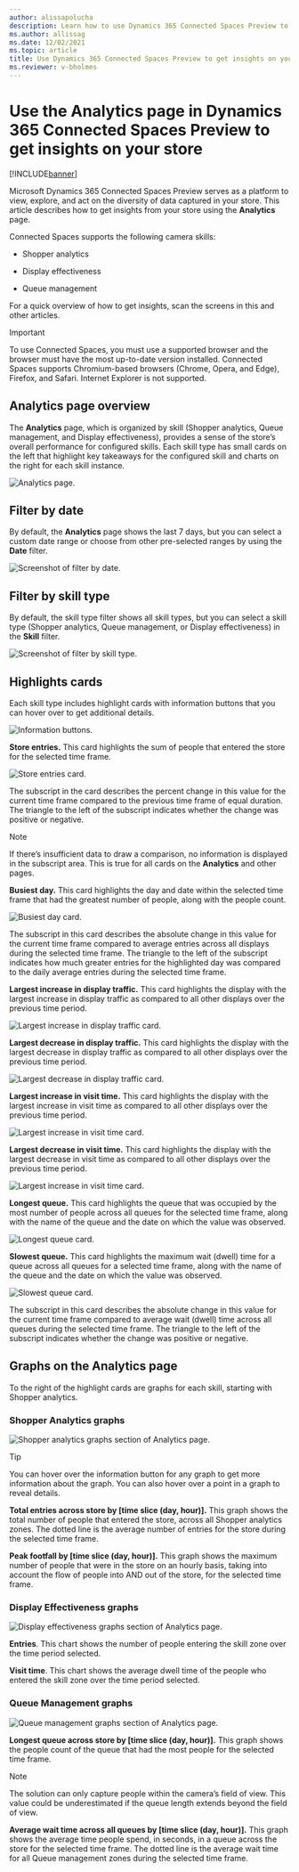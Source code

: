 ```yaml
---
author: alissapolucha
description: Learn how to use Dynamics 365 Connected Spaces Preview to get insights on your store
ms.author: allissag
ms.date: 12/02/2021
ms.topic: article
title: Use Dynamics 365 Connected Spaces Preview to get insights on your store
ms.reviewer: v-bholmes
---
```


# Use the Analytics page in Dynamics 365 Connected Spaces Preview to get insights on your store

[!INCLUDE[banner](includes/banner.md)]

Microsoft Dynamics 365 Connected Spaces Preview serves as a platform to view, explore, and act on the diversity of data captured in your store. This article describes how to get insights from your store using the **Analytics** page. 

Connected Spaces supports the following camera skills: 

- Shopper analytics

- Display effectiveness

- Queue management
 
For a quick overview of how to get insights, scan the screens in this and other articles. 

> [!IMPORTANT]
> To use Connected Spaces, you must use a supported browser and the browser must have the most up-to-date version installed. Connected Spaces supports Chromium-based browsers (Chrome, Opera, and Edge), Firefox, and Safari. Internet Explorer is not supported. 

## Analytics page overview

The **Analytics** page, which is organized by skill (Shopper analytics, Queue management, and Display effectiveness), provides a sense of the store’s overall performance for configured skills. Each skill type has small cards on the left that highlight key takeaways for the configured skill and charts on the right for each skill instance. 

![Analytics page.](media/analytics-overview.jpg "Analytics page")

## Filter by date

By default, the **Analytics** page shows the last 7 days, but you can select a custom date range or choose from other pre-selected ranges by using the **Date** filter. 

![Screenshot of filter by date.](media/analytics-filter-by-date.jpg "Screenshot of filter by date")

## Filter by skill type

By default, the skill type filter shows all skill types, but you can select a skill type (Shopper analytics, Queue management, or Display effectiveness) in the **Skill** filter.

![Screenshot of filter by skill type.](media/analytics-filter-by-skill-type.jpg "Screenshot of filter by skill type")

## Highlights cards

Each skill type includes highlight cards with information buttons that you can hover over to get additional details.

![Information buttons.](media/analytics-information-buttons.jpg "Information buttons")

**Store entries.** This card highlights the sum of people that entered the store for the selected time frame. 

![Store entries card.](media/analytics-5.PNG "Store entries card")

The subscript in the card describes the percent change in this value for the current time frame compared to the previous time frame of equal duration. The triangle to the left of the subscript indicates whether the change was positive or negative. 

>[!NOTE]
> If there’s insufficient data to draw a comparison, no information is displayed in the subscript area. This is true for all cards on the **Analytics** and other pages.

**Busiest day.** This card highlights the day and date within the selected time frame that had the greatest number of people, along with the people count. 

![Busiest day card.](media/analytics-6.PNG "Busiest day card")

The subscript in this card describes the absolute change in this value for the current time frame compared to average entries across all displays during the selected time frame. The triangle to the left of the subscript indicates how much greater entries for the highlighted day was compared to the daily average entries during the selected time frame. 

**Largest increase in display traffic.** This card highlights the display with the largest increase in display traffic as compared to all other displays over the previous time period.  

![Largest increase in display traffic card.](media/analytics-largest-increase-display-traffic.jpg "Largest increase in display traffic card")

**Largest decrease in display traffic.** This card highlights the display with the largest decrease in display traffic as compared to all other displays over the previous time period.   

![Largest decrease in display traffic card.](media/analytics-largest-decrease-display-traffic.jpg "Largest decrease in display traffic card")

**Largest increase in visit time.** This card highlights the display with the largest increase in visit time as compared to all other displays over the previous time period.  

![Largest increase in visit time card.](media/analytics-largest-increase-visit-time.jpg "Largest increase in visit time card")

**Largest decrease in visit time.** This card highlights the display with the largest decrease in visit time as compared to all other displays over the previous time period.  

![Largest increase in visit time card.](media/analytics-largest-decrease-visit-time.jpg "Largest increase in visit time card")

**Longest queue.** This card highlights the queue that was occupied by the most number of people across all queues for the selected time frame, along with the name of the queue and the date on which the value was observed. 

![Longest queue card.](media/analytics-9.PNG "Longest queue card")

**Slowest queue.** This card highlights the maximum wait (dwell) time for a queue across all queues for a selected time frame, along with the name of the queue and the date on which the value was observed. 

![Slowest queue card.](media/analytics-10.PNG "Slowest queue card")

The subscript in this card describes the absolute change in this value for the current time frame compared to average wait (dwell) time across all queues during the selected time frame. The triangle to the left of the subscript indicates whether the change was positive or negative.

## Graphs on the Analytics page

To the right of the highlight cards are graphs for each skill, starting with Shopper analytics.

### Shopper Analytics graphs

![Shopper analytics graphs section of Analytics page.](media/analytics-shopper-analytics-graphs.jpg "Shopper analytics graphs section of Analytics page")

> [!TIP]
> You can hover over the information button for any graph to get more information about the graph. You can also hover over a point in a graph to reveal details.

**Total entries across store by [time slice (day, hour)].** This graph shows the total number of people that entered the store, across all Shopper analytics zones. The dotted line is the average number of entries for the store during the selected time frame. 

**Peak footfall by [time slice (day, hour)].**  This graph shows the maximum number of people that were in the store on an hourly basis, taking into account the flow of people into AND out of the store, for the selected time frame.

### Display Effectiveness graphs

![Display effectiveness graphs section of Analytics page.](media/analytics-display-effectiveness-graphs.jpg "Display effectiveness graphs section of Analytics page")

**Entries**. This chart shows the number of people entering the skill zone over the time period selected.

**Visit time**. This chart shows the average dwell time of the people who entered the skill zone over the time period selected.

### Queue Management graphs

![Queue management graphs section of Analytics page.](media/analytics-queue-management-graphs.jpg "Queue management graphs section of Analytics page")

**Longest queue across store by [time slice (day, hour)].** This graph shows the people count of the queue that had the most people for the selected time frame. 

> [!NOTE]
> The solution can only capture people within the camera’s field of view. This value could be underestimated if the queue length extends beyond the field of view.

**Average wait time across all queues by [time slice (day, hour)].** This graph shows the average time people spend, in seconds, in a queue across the store for the selected time frame. The dotted line is the average wait time for all Queue management zones during the selected time frame.


